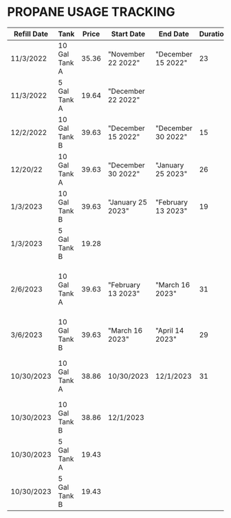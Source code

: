 # PROPANE USAGE TRACKING

 
 
| Refill Date | Tank          | Price | Start Date         | End Date           | Duration | Notes                                                  |
|-------------|---------------|-------|--------------------|--------------------|----------|--------------------------------------------------------|
| 11/3/2022   | 10 Gal Tank A | 35.36 | "November 22 2022" | "December 15 2022" | 23       | Only 9 gallons to fill                                 |
| 11/3/2022   | 5 Gal Tank A  | 19.64 | "December 22 2022" |                    |          | Ran in the shop a few times first                      |
| 12/2/2022   | 10 Gal Tank B | 39.63 | "December 15 2022" | "December 30 2022" | 15       | Some very cold days                                    |
| 12/20/22    | 10 Gal Tank A | 39.63 | "December 30 2022" | "January 25 2023"  | 26       | 10 days in nyc with setback set to 38F                 |
| 1/3/2023    | 10 Gal Tank B | 39.63 | "January 25 2023"  | "February 13 2023" | 19       |                                                        |
| 1/3/2023    | 5 Gal Tank B  | 19.28 |                    |                    |          |                                                        |
| 2/6/2023    | 10 Gal Tank A | 39.63 | "February 13 2023" | "March 16 2023"    | 31       | Tank hissed and overflowed when I got home I vented it |
| 3/6/2023    | 10 Gal Tank B | 39.63 | "March 16 2023"    | "April 14 2023"    | 29       |                                                        |
| 10/30/2023  | 10 Gal Tank A | 38.86 | 10/30/2023         | 12/1/2023          | 31       | Filled 4 tanks today. 2x10gal 2x5al                    |
| 10/30/2023  | 10 Gal Tank B | 38.86 | 12/1/2023          |                    |          |                                                        |
| 10/30/2023  | 5 Gal Tank A  | 19.43 |                    |                    |          |                                                        |
| 10/30/2023  | 5 Gal Tank B  | 19.43 |                    |                    |          |                                                        |


